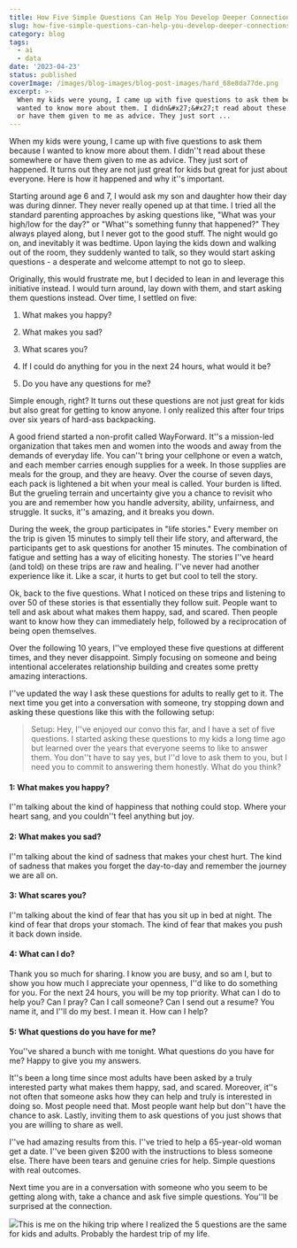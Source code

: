 ```yaml
---
title: How Five Simple Questions Can Help You Develop Deeper Connections
slug: how-five-simple-questions-can-help-you-develop-deeper-connections
category: blog
tags:
  - ai
  - data
date: '2023-04-23'
status: published
coverImage: /images/blog-images/blog-post-images/hard_68e8da77de.png
excerpt: >-
  When my kids were young, I came up with five questions to ask them because I
  wanted to know more about them. I didn&#x27;&#x27;t read about these somewhere
  or have them given to me as advice. They just sort ...
---
```


When my kids were young, I came up with five questions to ask them because I wanted to know more about them. I didn''t read about these somewhere or have them given to me as advice. They just sort of happened. It turns out they are not just great for kids but great for just about everyone. Here is how it happened and why it''s important.

Starting around age 6 and 7, I would ask my son and daughter how their day was during dinner. They never really opened up at that time. I tried all the standard parenting approaches by asking questions like, "What was your high/low for the day?" or "What''s something funny that happened?" They always played along, but I never got to the good stuff. The night would go on, and inevitably it was bedtime. Upon laying the kids down and walking out of the room, they suddenly wanted to talk, so they would start asking questions - a desperate and welcome attempt to not go to sleep.

Originally, this would frustrate me, but I decided to lean in and leverage this initiative instead. I would turn around, lay down with them, and start asking them questions instead. Over time, I settled on five:

1. What makes you happy?


1. What makes you sad?


1. What scares you?


1. If I could do anything for you in the next 24 hours, what would it be?


1. Do you have any questions for me?



Simple enough, right? It turns out these questions are not just great for kids but also great for getting to know anyone. I only realized this after four trips over six years of hard-ass backpacking.

A good friend started a non-profit called WayForward. It''s a mission-led organization that takes men and women into the woods and away from the demands of everyday life. You can''t bring your cellphone or even a watch, and each member carries enough supplies for a week. In those supplies are meals for the group, and they are heavy. Over the course of seven days, each pack is lightened a bit when your meal is called. Your burden is lifted. But the grueling terrain and uncertainty give you a chance to revisit who you are and remember how you handle adversity, ability, unfairness, and struggle. It sucks, it''s amazing, and it breaks you down.

During the week, the group participates in "life stories." Every member on the trip is given 15 minutes to simply tell their life story, and afterward, the participants get to ask questions for another 15 minutes. The combination of fatigue and setting has a way of eliciting honesty. The stories I''ve heard (and told) on these trips are raw and healing. I''ve never had another experience like it. Like a scar, it hurts to get but cool to tell the story.

Ok, back to the five questions. What I noticed on these trips and listening to over 50 of these stories is that essentially they follow suit. People want to tell and ask about what makes them happy, sad, and scared. Then people want to know how they can immediately help, followed by a reciprocation of being open themselves.

Over the following 10 years, I''ve employed these five questions at different times, and they never disappoint. Simply focusing on someone and being intentional accelerates relationship building and creates some pretty amazing interactions.

I''ve updated the way I ask these questions for adults to really get to it. The next time you get into a conversation with someone, try stopping down and asking these questions like this with the following setup:

> Setup: Hey, I''ve enjoyed our convo this far, and I have a set of five questions. I started asking these questions to my kids a long time ago but learned over the years that everyone seems to like to answer them. You don''t have to say yes, but I''d love to ask them to you, but I need you to commit to answering them honestly. What do you think?

#### 1: What makes you happy? 

I''m talking about the kind of happiness that nothing could stop. Where your heart sang, and you couldn''t feel anything but joy.

#### 2: What makes you sad? 

I''m talking about the kind of sadness that makes your chest hurt. The kind of sadness that makes you forget the day-to-day and remember the journey we are all on.

#### 3: What scares you? 

I''m talking about the kind of fear that has you sit up in bed at night. The kind of fear that drops your stomach. The kind of fear that makes you push it back down inside.

#### 4: What can I do?

Thank you so much for sharing. I know you are busy, and so am I, but to show you how much I appreciate your openness, I''d like to do something for you. For the next 24 hours, you will be my top priority. What can I do to help you? Can I pray? Can I call someone? Can I send out a resume? You name it, and I''ll do my best. I mean it. How can I help?

#### 5: What questions do you have for me?

You''ve shared a bunch with me tonight. What questions do you have for me? Happy to give you my answers. 

It''s been a long time since most adults have been asked by a truly interested party what makes them happy, sad, and scared. Moreover, it''s not often that someone asks how they can help and truly is interested in doing so. Most people need that. Most people want help but don''t have the chance to ask. Lastly, inviting them to ask questions of you just shows that you are willing to share as well.

I''ve had amazing results from this. I''ve tried to help a 65-year-old woman get a date. I''ve been given $200 with the instructions to bless someone else. There have been tears and genuine cries for help. Simple questions with real outcomes.

Next time you are in a conversation with someone who you seem to be getting along with, take a chance and ask five simple questions. You''ll be surprised at the connection.

![](/images/blog-images/blog-post-images/hard_68e8da77de.png)This is me on the hiking trip where I realized the 5 questions are the same for kids and adults. Probably the hardest trip of my life. 


